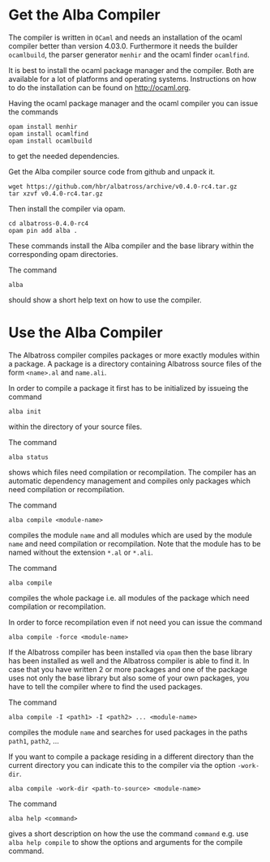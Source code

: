 # Get the Alba Compiler

The compiler is written in `OCaml` and needs an installation of the ocaml
compiler better than version 4.03.0. Furthermore it needs the builder
`ocamlbuild`, the parser generator `menhir` and the ocaml finder `ocamlfind`.

It is best to install the ocaml package manager and the compiler. Both are
available for a lot of platforms and operating systems. Instructions on how to
do the installation can be found on http://ocaml.org.

Having the ocaml package manager and the ocaml compiler you can issue the
commands

    opam install menhir
    opam install ocamlfind
    opam install ocamlbuild

to get the needed dependencies.

Get the Alba compiler source code from github and unpack it.

    wget https://github.com/hbr/albatross/archive/v0.4.0-rc4.tar.gz
    tar xzvf v0.4.0-rc4.tar.gz

Then install the compiler via opam.

    cd albatross-0.4.0-rc4
    opam pin add alba .

These commands install the Alba compiler and the base library within the
corresponding opam directories.

The command

    alba

should show a short help text on how to use the compiler.




# Use the Alba Compiler

The Albatross compiler compiles packages or more exactly modules within a
package. A package is a directory containing Albatross source files of the
form `<name>.al` and `name.ali`.

In order to compile a package it first has to be initialized by issueing the
command

    alba init

within the directory of your source files.

The command

    alba status

shows which files need compilation or recompilation. The compiler has an
automatic dependency management and compiles only packages which need
compilation or recompilation.

The command

    alba compile <module-name>

compiles the module `name` and all modules which are used by the module `name`
and need compilation or recompilation. Note that the module has to be named
without the extension `*.al` or `*.ali`.

The command

    alba compile

compiles the whole package i.e. all modules of the package which need
compilation or recompilation.

In order to force recompilation even if not need you can issue the command

    alba compile -force <module-name>

If the Albatross compiler has been installed via `opam` then the base library
has been installed as well and the Albatross compiler is able to find it. In
case that you have written 2 or more packages and one of the package uses not
only the base library but also some of your own packages, you have to tell the
compiler where to find the used packages.

The command

    alba compile -I <path1> -I <path2> ... <module-name>

compiles the module `name` and searches for used packages in the paths
`path1`, `path2`, ...

If you want to compile a package residing in a different directory than the
current directory you can indicate this to the compiler via the option
`-work-dir`.

    alba compile -work-dir <path-to-source> <module-name>


The command

    alba help <command>

gives a short description on how the use the command `command` e.g. use `alba
help compile` to show the options and arguments for the compile command.


<!--
Local Variables:
mode: outline
coding: iso-latin-1
outline-regexp: "#+"
End:
-->
